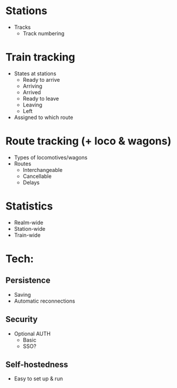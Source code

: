 # Stations
- Tracks
	- Track numbering

# Train tracking
- States at stations
	- Ready to arrive
	- Arriving
	- Arrived
	- Ready to leave
	- Leaving
	- Left
- Assigned to which route

# Route tracking (+ loco & wagons)
- Types of locomotives/wagons
- Routes
	- Interchangeable
	- Cancellable
	- Delays

# Statistics
- Realm-wide
- Station-wide
- Train-wide

# Tech:
## Persistence
- Saving
- Automatic reconnections

## Security
- Optional AUTH
	- Basic
	- SSO?

## Self-hostedness
- Easy to set up & run